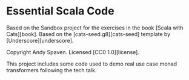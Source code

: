 # Essential Scala Code

Based on the Sandbox project for the exercises in the book [Scala with Cats][book].
Based on the [cats-seed.g8][cats-seed] template by [Underscore][underscore].

Copyright Andy Spaven. Licensed [CC0 1.0][license].

This project includes some code used to demo real use case monad transformers following the tech talk.